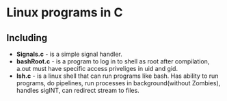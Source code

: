 # **Linux programs in C**
## **Including**
* **Signals.c** - is a simple signal handler.
* **bashRoot.c** - is a program to log in to shell as root after compilation, a.out must have specific access priveliges in uid and gid.
* **lsh.c** - is a linux shell that can run programs like bash. Has ability to run programs, do pipelines, run processes in background(without Zombies), handles sigINT, can redirect stream to files.
